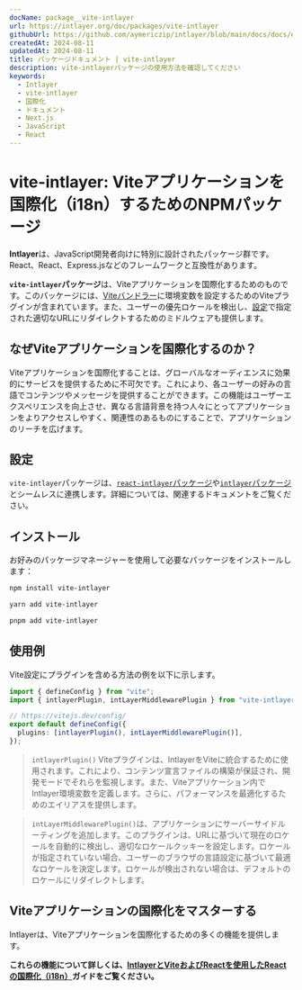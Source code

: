 ```yaml
---
docName: package__vite-intlayer
url: https://intlayer.org/doc/packages/vite-intlayer
githubUrl: https://github.com/aymericzip/intlayer/blob/main/docs/docs/en/packages/vite-intlayer/index.md
createdAt: 2024-08-11
updatedAt: 2024-08-11
title: パッケージドキュメント | vite-intlayer
description: vite-intlayerパッケージの使用方法を確認してください
keywords:
  - Intlayer
  - vite-intlayer
  - 国際化
  - ドキュメント
  - Next.js
  - JavaScript
  - React
---
```


# vite-intlayer: Viteアプリケーションを国際化（i18n）するためのNPMパッケージ

**Intlayer**は、JavaScript開発者向けに特別に設計されたパッケージ群です。React、React、Express.jsなどのフレームワークと互換性があります。

**`vite-intlayer`パッケージ**は、Viteアプリケーションを国際化するためのものです。このパッケージには、[Viteバンドラー](https://vitejs.dev/guide/why.html#why-bundle-for-production)に環境変数を設定するためのViteプラグインが含まれています。また、ユーザーの優先ロケールを検出し、[設定](https://github.com/aymericzip/intlayer/blob/main/docs/docs/ja/configuration.md)で指定された適切なURLにリダイレクトするためのミドルウェアも提供します。

## なぜViteアプリケーションを国際化するのか？

Viteアプリケーションを国際化することは、グローバルなオーディエンスに効果的にサービスを提供するために不可欠です。これにより、各ユーザーの好みの言語でコンテンツやメッセージを提供することができます。この機能はユーザーエクスペリエンスを向上させ、異なる言語背景を持つ人々にとってアプリケーションをよりアクセスしやすく、関連性のあるものにすることで、アプリケーションのリーチを広げます。

## 設定

`vite-intlayer`パッケージは、[`react-intlayer`パッケージ](https://github.com/aymericzip/intlayer/blob/main/docs/docs/ja/packages/react-intlayer/index.md)や[`intlayer`パッケージ](https://github.com/aymericzip/intlayer/blob/main/docs/docs/ja/packages/intlayer/index.md)とシームレスに連携します。詳細については、関連するドキュメントをご覧ください。

## インストール

お好みのパッケージマネージャーを使用して必要なパッケージをインストールします：

```bash packageManager="npm"
npm install vite-intlayer
```

```bash packageManager="yarn"
yarn add vite-intlayer
```

```bash packageManager="pnpm"
pnpm add vite-intlayer
```

## 使用例

Vite設定にプラグインを含める方法の例を以下に示します。

```typescript fileName="vite.config.ts"
import { defineConfig } from "vite";
import { intlayerPlugin, intLayerMiddlewarePlugin } from "vite-intlayer";

// https://vitejs.dev/config/
export default defineConfig({
  plugins: [intlayerPlugin(), intLayerMiddlewarePlugin()],
});
```

> `intlayerPlugin()` Viteプラグインは、IntlayerをViteに統合するために使用されます。これにより、コンテンツ宣言ファイルの構築が保証され、開発モードでそれらを監視します。また、Viteアプリケーション内でIntlayer環境変数を定義します。さらに、パフォーマンスを最適化するためのエイリアスを提供します。

> `intLayerMiddlewarePlugin()`は、アプリケーションにサーバーサイドルーティングを追加します。このプラグインは、URLに基づいて現在のロケールを自動的に検出し、適切なロケールクッキーを設定します。ロケールが指定されていない場合、ユーザーのブラウザの言語設定に基づいて最適なロケールを決定します。ロケールが検出されない場合は、デフォルトのロケールにリダイレクトします。

## Viteアプリケーションの国際化をマスターする

Intlayerは、Viteアプリケーションを国際化するための多くの機能を提供します。

**これらの機能について詳しくは、[IntlayerとViteおよびReactを使用したReactの国際化（i18n）](https://github.com/aymericzip/intlayer/blob/main/docs/docs/ja/intlayer_with_vite+react.md)ガイドをご覧ください。**
